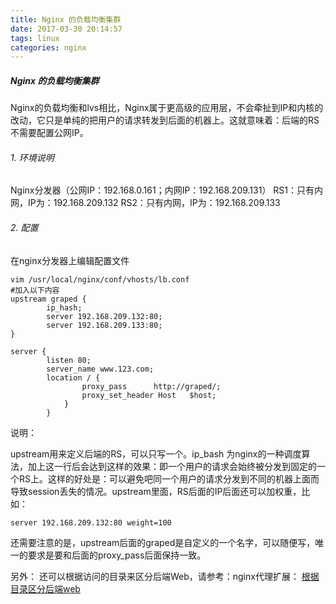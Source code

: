 ```yaml
---
title: Nginx 的负载均衡集群
date: 2017-03-30 20:14:57
tags: linux
categories: nginx
---
```

##### Nginx 的负载均衡集群
Nginx的负载均衡和lvs相比，Nginx属于更高级的应用层，不会牵扯到IP和内核的改动，它只是单纯的把用户的请求转发到后面的机器上。这就意味着：后端的RS不需要配置公网IP。
###### 1. 环境说明
Nginx分发器（公网IP：192.168.0.161；内网IP：192.168.209.131）
RS1：只有内网，IP为：192.168.209.132
RS2：只有内网，IP为：192.168.209.133
###### 2. 配置
在nginx分发器上编辑配置文件
```
vim /usr/local/nginx/conf/vhosts/lb.conf
#加入以下内容
upstream graped {
		ip_hash;
        server 192.168.209.132:80;
        server 192.168.209.133:80;
}

server {
        listen 80;
        server_name www.123.com;
        location / {
                proxy_pass      http://graped/;
                proxy_set_header Host   $host;
            }
        }
```
说明：

upstream用来定义后端的RS，可以只写一个。ip_bash 为nginx的一种调度算法，加上这一行后会达到这样的效果：即一个用户的请求会始终被分发到固定的一个RS上。这样的好处是：可以避免吧同一个用户的请求分发到不同的机器上面而导致session丢失的情况。upstream里面，RS后面的IP后面还可以加权重，比如：
```
server 192.168.209.132:80 weight=100
```
还需要注意的是，upstream后面的graped是自定义的一个名字，可以随便写，唯一的要求是要和后面的proxy_pass后面保持一致。

另外：
还可以根据访问的目录来区分后端Web，请参考：nginx代理扩展：
[根据目录区分后端web](http://note.youdao.com/noteshare?id=6123c1559f821ab895eef6bab5174c77&sub=4ECC2219D20C4C0CA2B4266E060AF30D)
